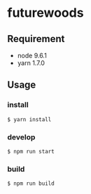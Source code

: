 # futurewoods


## Requirement

- node 9.6.1
- yarn 1.7.0

## Usage

### install
```console
$ yarn install
```

### develop
```console
$ npm run start
```

### build
```console
$ npm run build
```

